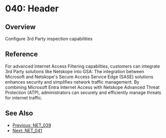 ﻿# 040: Header
## Overview
Configure 3rd Party inspection capabilities

## Reference
For advanced Internet Access Filtering capabilties, customers can integrate 3rd Party solutions like Netskope into GSA:  The integration between Microsoft and Netskope's Secure Access Service Edge (SASE) solutions enhances security and simplifies network traffic management. By combining Microsoft Entra Internet Access with Netskope Advanced Threat Protection (ATP), administrators can securely and efficiently manage threats for internet traffic.

## See Also
- [Previous: NET_039](NET_039.md)
- [Next: NET_041](NET_041.md)
